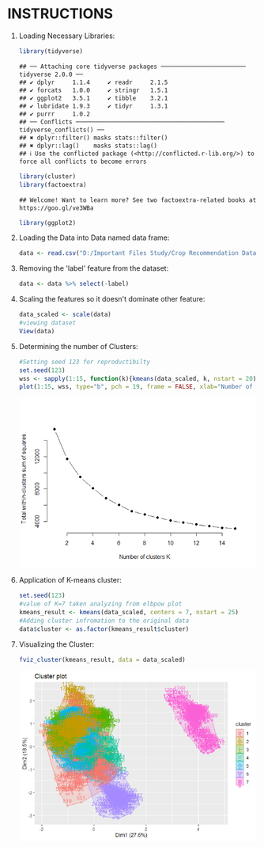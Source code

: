 # **INSTRUCTIONS**

1.  Loading Necessary Libraries:

    ``` r
    library(tidyverse)
    ```

        ## ── Attaching core tidyverse packages ──────────────────────── tidyverse 2.0.0 ──
        ## ✔ dplyr     1.1.4     ✔ readr     2.1.5
        ## ✔ forcats   1.0.0     ✔ stringr   1.5.1
        ## ✔ ggplot2   3.5.1     ✔ tibble    3.2.1
        ## ✔ lubridate 1.9.3     ✔ tidyr     1.3.1
        ## ✔ purrr     1.0.2     
        ## ── Conflicts ────────────────────────────────────────── tidyverse_conflicts() ──
        ## ✖ dplyr::filter() masks stats::filter()
        ## ✖ dplyr::lag()    masks stats::lag()
        ## ℹ Use the conflicted package (<http://conflicted.r-lib.org/>) to force all conflicts to become errors

    ``` r
    library(cluster)
    library(factoextra)
    ```

        ## Welcome! Want to learn more? See two factoextra-related books at https://goo.gl/ve3WBa

    ``` r
    library(ggplot2)
    ```

2.  Loading the Data into Data named data frame:

    ``` r
    data <- read.csv("D:/Important Files Study/Crop Recommendation Dataset work/Crop_recommendation.csv")
    ```

3.  Removing the 'label' feature from the dataset:

    ``` r
    data <- data %>% select(-label)
    ```

4.  Scaling the features so it doesn't dominate other feature:

    ``` r
    data_scaled <- scale(data)
    #viewing dataset
    View(data)
    ```

5.  Determining the number of Clusters:

    ``` r
    #Setting seed 123 for reproductibilty
    set.seed(123)
    wss <- sapply(1:15, function(k){kmeans(data_scaled, k, nstart = 20)$tot.withinss})
    plot(1:15, wss, type="b", pch = 19, frame = FALSE, xlab="Number of clusters K", ylab="Total within-clusters sum of squares")
    ```

    ![](Instructions_files/figure-markdown/unnamed-chunk-5-1.png)

6.  Application of K-means cluster:

    ``` r
    set.seed(123)
    #value of K=7 taken analyzing from elbpow plot
    kmeans_result <- kmeans(data_scaled, centers = 7, nstart = 25)
    #Adding cluster infromation to the original data
    data$cluster <- as.factor(kmeans_result$cluster)
    ```

7.  Visualizing the Cluster:

    ``` r
    fviz_cluster(kmeans_result, data = data_scaled)
    ```

    ![](Instructions_files/figure-markdown/unnamed-chunk-7-1.png)
